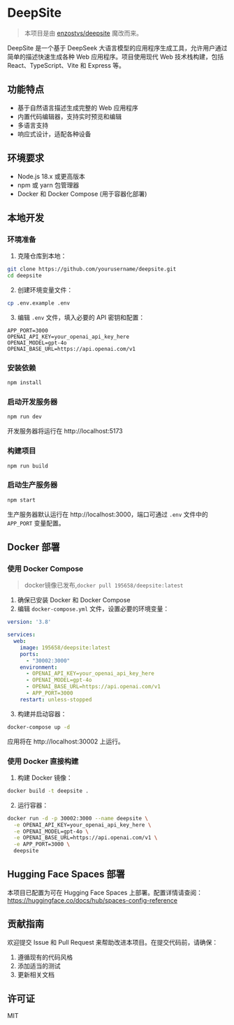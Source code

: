 # DeepSite

> 本项目是由 [enzostvs/deepsite](https://huggingface.co/spaces/enzostvs/deepsite) 魔改而来。

DeepSite 是一个基于 DeepSeek 大语言模型的应用程序生成工具，允许用户通过简单的描述快速生成各种 Web 应用程序。项目使用现代 Web 技术栈构建，包括 React、TypeScript、Vite 和 Express 等。

## 功能特点

- 基于自然语言描述生成完整的 Web 应用程序
- 内置代码编辑器，支持实时预览和编辑
- 多语言支持
- 响应式设计，适配各种设备

## 环境要求

- Node.js 18.x 或更高版本
- npm 或 yarn 包管理器
- Docker 和 Docker Compose (用于容器化部署)

## 本地开发

### 环境准备

1. 克隆仓库到本地：

```bash
git clone https://github.com/yourusername/deepsite.git
cd deepsite
```

2. 创建环境变量文件：

```bash
cp .env.example .env
```

3. 编辑 `.env` 文件，填入必要的 API 密钥和配置：

```
APP_PORT=3000
OPENAI_API_KEY=your_openai_api_key_here
OPENAI_MODEL=gpt-4o
OPENAI_BASE_URL=https://api.openai.com/v1
```

### 安装依赖

```bash
npm install
```

### 启动开发服务器

```bash
npm run dev
```

开发服务器将运行在 http://localhost:5173

### 构建项目

```bash
npm run build
```

### 启动生产服务器

```bash
npm start
```

生产服务器默认运行在 http://localhost:3000，端口可通过 `.env` 文件中的 `APP_PORT` 变量配置。

## Docker 部署

### 使用 Docker Compose
> docker镜像已发布,`docker pull 195658/deepsite:latest`

1. 确保已安装 Docker 和 Docker Compose
2. 编辑 `docker-compose.yml` 文件，设置必要的环境变量：

```yaml
version: '3.8'

services:
  web:
    image: 195658/deepsite:latest
    ports:
      - "30002:3000"
    environment:
      - OPENAI_API_KEY=your_openai_api_key_here
      - OPENAI_MODEL=gpt-4o
      - OPENAI_BASE_URL=https://api.openai.com/v1
      - APP_PORT=3000
    restart: unless-stopped
```

3. 构建并启动容器：

```bash
docker-compose up -d
```

应用将在 http://localhost:30002 上运行。

### 使用 Docker 直接构建

1. 构建 Docker 镜像：

```bash
docker build -t deepsite .
```

2. 运行容器：

```bash
docker run -d -p 30002:3000 --name deepsite \
  -e OPENAI_API_KEY=your_openai_api_key_here \
  -e OPENAI_MODEL=gpt-4o \
  -e OPENAI_BASE_URL=https://api.openai.com/v1 \
  -e APP_PORT=3000 \
  deepsite
```

## Hugging Face Spaces 部署

本项目已配置为可在 Hugging Face Spaces 上部署。配置详情请查阅：
https://huggingface.co/docs/hub/spaces-config-reference

## 贡献指南

欢迎提交 Issue 和 Pull Request 来帮助改进本项目。在提交代码前，请确保：

1. 遵循现有的代码风格
2. 添加适当的测试
3. 更新相关文档

## 许可证

MIT